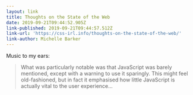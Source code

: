 ```yaml
---
layout: link
title: Thoughts on the State of the Web
date: 2019-09-21T09:44:52.905Z
link-published: 2019-09-21T09:44:57.512Z
link-url: 'https://css-irl.info/thoughts-on-the-state-of-the-web/'
link-author: Michelle Barker
---
```

Music to my ears:

> What was particularly notable was that JavaScript was barely mentioned, except with a warning to use it sparingly. This might feel old-fashioned, but in fact it emphasised how little JavaScript is actually vital to the user experience&hellip;

